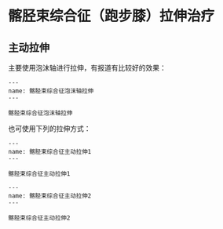 # 髂胫束综合征（跑步膝）拉伸治疗

## 主动拉伸

主要使用泡沫轴进行拉伸，有报道有比较好的效果：

```{figure} /_static/img/2022-02-01-20-11-19.png
---
name: 髂胫束综合征泡沫轴拉伸
---

髂胫束综合征泡沫轴拉伸
```

也可使用下列的拉伸方式：

```{figure} /_static/img/2022-02-01-20-13-26.png
---
name: 髂胫束综合征主动拉伸1
---

髂胫束综合征主动拉伸1
```

```{figure} /_static/img/2022-02-01-20-13-57.png
---
name: 髂胫束综合征主动拉伸2
---

髂胫束综合征主动拉伸2
```
